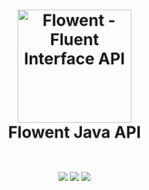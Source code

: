 <h1 align="center">
  <a href="https://github.com/CodeDojoOfficial/FlowentAPI/edit/master/README.md"><img src="https://codedojoofficial.github.io/image/flowent-logo.png" alt="Flowent - Fluent Interface API" width="200"></a>
  <br>
  Flowent Java API
  <br>
  <br>
</h1>

<p align="center">
  <a href="https://shields.io"><img src="https://img.shields.io/badge/fluent-interface-yellow.svg"></img></a>
  <a href="https://shields.io"><img src="https://img.shields.io/badge/language-java-blue.svg"></img></a>
  <a href="https://travis-ci.org"><img src="https://img.shields.io/badge/build-passing-brightgreen.svg"></img></a>
</p>
